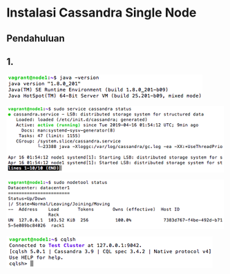 # Instalasi Cassandra Single Node

## Pendahuluan

## 1. 
![java1](screenshot/java1.png)

![cass1](screenshot/cass1.png)

![node1](screenshot/node1.png)

![cqlsh1](screenshot/cqlsh1.png)
